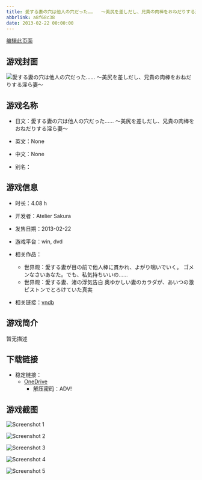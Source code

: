 ```yaml
---
title: 愛する妻の穴は他人の穴だった……   ～美尻を差しだし、兄貴の肉棒をおねだりする淫ら妻～
abbrlink: a8f68c38
date: 2013-02-22 00:00:00
---
```

[编辑此页面](https://github.com/ACG-3/ADV3-source/blob/main/source/_posts/games/%E6%84%9B%E3%81%99%E3%82%8B%E5%A6%BB%E3%81%AE%E7%A9%B4%E3%81%AF%E4%BB%96%E4%BA%BA%E3%81%AE%E7%A9%B4%E3%81%A0%E3%81%A3%E3%81%9F%E2%80%A6%E2%80%A6%20%20%20%EF%BD%9E%E7%BE%8E%E5%B0%BB%E3%82%92%E5%B7%AE%E3%81%97%E3%81%A0%E3%81%97%E3%80%81%E5%85%84%E8%B2%B4%E3%81%AE%E8%82%89%E6%A3%92%E3%82%92%E3%81%8A%E3%81%AD%E3%81%A0%E3%82%8A%E3%81%99%E3%82%8B%E6%B7%AB%E3%82%89%E5%A6%BB%EF%BD%9E.md)

## 游戏封面

![愛する妻の穴は他人の穴だった……   ～美尻を差しだし、兄貴の肉棒をおねだりする淫ら妻～](https://pan.timero.xyz/onedrive/img_lib_001/%E6%84%9B%E3%81%99%E3%82%8B%E5%A6%BB%E3%81%AE%E7%A9%B4%E3%81%AF%E4%BB%96%E4%BA%BA%E3%81%AE%E7%A9%B4%E3%81%A0%E3%81%A3%E3%81%9F%E2%80%A6%E2%80%A6%20%20%20%EF%BD%9E%E7%BE%8E%E5%B0%BB%E3%82%92%E5%B7%AE%E3%81%97%E3%81%A0%E3%81%97%E3%80%81%E5%85%84%E8%B2%B4%E3%81%AE%E8%82%89%E6%A3%92%E3%82%92%E3%81%8A%E3%81%AD%E3%81%A0%E3%82%8A%E3%81%99%E3%82%8B%E6%B7%AB%E3%82%89%E5%A6%BB%EF%BD%9E_cover.avif)


## 游戏名称

- 日文：愛する妻の穴は他人の穴だった……   ～美尻を差しだし、兄貴の肉棒をおねだりする淫ら妻～
- 英文：None
- 中文：None

- 别名：


## 游戏信息

- 时长：4.08 h
- 开发者：Atelier Sakura
- 发售日期：2013-02-22
- 游戏平台：win, dvd
- 相关作品：
   - 世界观：愛する妻が目の前で他人棒に貫かれ、よがり喘いでいく。 ゴメンなさいあなた。でも、私気持ちいいの……
   - 世界观：愛する妻、渚の浮気告白 奥ゆかしい妻のカラダが、あいつの激ピストンでとろけていた真実

- 相关链接：[vndb](https://vndb.org/v11992)


## 游戏简介

暂无描述


## 下载链接

- 稳定链接：
    - [OneDrive](https://pan.timero.xyz/onedrive/adv_lib_001/%E6%84%9B%E3%81%99%E3%82%8B%E5%A6%BB%E3%81%AE%E7%A9%B4%E3%81%AF%E4%BB%96%E4%BA%BA%E3%81%AE%E7%A9%B4%E3%81%A0%E3%81%A3%E3%81%9F%E2%80%A6%E2%80%A6%20%20%20%EF%BD%9E%E7%BE%8E%E5%B0%BB%E3%82%92%E5%B7%AE%E3%81%97%E3%81%A0%E3%81%97%E3%80%81%E5%85%84%E8%B2%B4%E3%81%AE%E8%82%89%E6%A3%92%E3%82%92%E3%81%8A%E3%81%AD%E3%81%A0%E3%82%8A%E3%81%99%E3%82%8B%E6%B7%AB%E3%82%89%E5%A6%BB%EF%BD%9E)
        - 解压密码：ADV!



## 游戏截图


![Screenshot 1](https://pan.timero.xyz/onedrive/img_lib_001/%E6%84%9B%E3%81%99%E3%82%8B%E5%A6%BB%E3%81%AE%E7%A9%B4%E3%81%AF%E4%BB%96%E4%BA%BA%E3%81%AE%E7%A9%B4%E3%81%A0%E3%81%A3%E3%81%9F%E2%80%A6%E2%80%A6%20%20%20%EF%BD%9E%E7%BE%8E%E5%B0%BB%E3%82%92%E5%B7%AE%E3%81%97%E3%81%A0%E3%81%97%E3%80%81%E5%85%84%E8%B2%B4%E3%81%AE%E8%82%89%E6%A3%92%E3%82%92%E3%81%8A%E3%81%AD%E3%81%A0%E3%82%8A%E3%81%99%E3%82%8B%E6%B7%AB%E3%82%89%E5%A6%BB%EF%BD%9E_Screenshot_1.avif)

![Screenshot 2](https://pan.timero.xyz/onedrive/img_lib_001/%E6%84%9B%E3%81%99%E3%82%8B%E5%A6%BB%E3%81%AE%E7%A9%B4%E3%81%AF%E4%BB%96%E4%BA%BA%E3%81%AE%E7%A9%B4%E3%81%A0%E3%81%A3%E3%81%9F%E2%80%A6%E2%80%A6%20%20%20%EF%BD%9E%E7%BE%8E%E5%B0%BB%E3%82%92%E5%B7%AE%E3%81%97%E3%81%A0%E3%81%97%E3%80%81%E5%85%84%E8%B2%B4%E3%81%AE%E8%82%89%E6%A3%92%E3%82%92%E3%81%8A%E3%81%AD%E3%81%A0%E3%82%8A%E3%81%99%E3%82%8B%E6%B7%AB%E3%82%89%E5%A6%BB%EF%BD%9E_Screenshot_2.avif)

![Screenshot 3](https://pan.timero.xyz/onedrive/img_lib_001/%E6%84%9B%E3%81%99%E3%82%8B%E5%A6%BB%E3%81%AE%E7%A9%B4%E3%81%AF%E4%BB%96%E4%BA%BA%E3%81%AE%E7%A9%B4%E3%81%A0%E3%81%A3%E3%81%9F%E2%80%A6%E2%80%A6%20%20%20%EF%BD%9E%E7%BE%8E%E5%B0%BB%E3%82%92%E5%B7%AE%E3%81%97%E3%81%A0%E3%81%97%E3%80%81%E5%85%84%E8%B2%B4%E3%81%AE%E8%82%89%E6%A3%92%E3%82%92%E3%81%8A%E3%81%AD%E3%81%A0%E3%82%8A%E3%81%99%E3%82%8B%E6%B7%AB%E3%82%89%E5%A6%BB%EF%BD%9E_Screenshot_3.avif)

![Screenshot 4](https://pan.timero.xyz/onedrive/img_lib_001/%E6%84%9B%E3%81%99%E3%82%8B%E5%A6%BB%E3%81%AE%E7%A9%B4%E3%81%AF%E4%BB%96%E4%BA%BA%E3%81%AE%E7%A9%B4%E3%81%A0%E3%81%A3%E3%81%9F%E2%80%A6%E2%80%A6%20%20%20%EF%BD%9E%E7%BE%8E%E5%B0%BB%E3%82%92%E5%B7%AE%E3%81%97%E3%81%A0%E3%81%97%E3%80%81%E5%85%84%E8%B2%B4%E3%81%AE%E8%82%89%E6%A3%92%E3%82%92%E3%81%8A%E3%81%AD%E3%81%A0%E3%82%8A%E3%81%99%E3%82%8B%E6%B7%AB%E3%82%89%E5%A6%BB%EF%BD%9E_Screenshot_4.avif)

![Screenshot 5](https://pan.timero.xyz/onedrive/img_lib_001/%E6%84%9B%E3%81%99%E3%82%8B%E5%A6%BB%E3%81%AE%E7%A9%B4%E3%81%AF%E4%BB%96%E4%BA%BA%E3%81%AE%E7%A9%B4%E3%81%A0%E3%81%A3%E3%81%9F%E2%80%A6%E2%80%A6%20%20%20%EF%BD%9E%E7%BE%8E%E5%B0%BB%E3%82%92%E5%B7%AE%E3%81%97%E3%81%A0%E3%81%97%E3%80%81%E5%85%84%E8%B2%B4%E3%81%AE%E8%82%89%E6%A3%92%E3%82%92%E3%81%8A%E3%81%AD%E3%81%A0%E3%82%8A%E3%81%99%E3%82%8B%E6%B7%AB%E3%82%89%E5%A6%BB%EF%BD%9E_Screenshot_5.avif)

